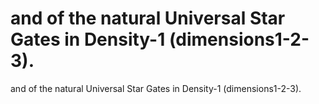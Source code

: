 # and of the natural Universal Star Gates in Density-1 (dimensions1-2-3).

and of the natural Universal Star Gates in Density-1 (dimensions1-2-3).